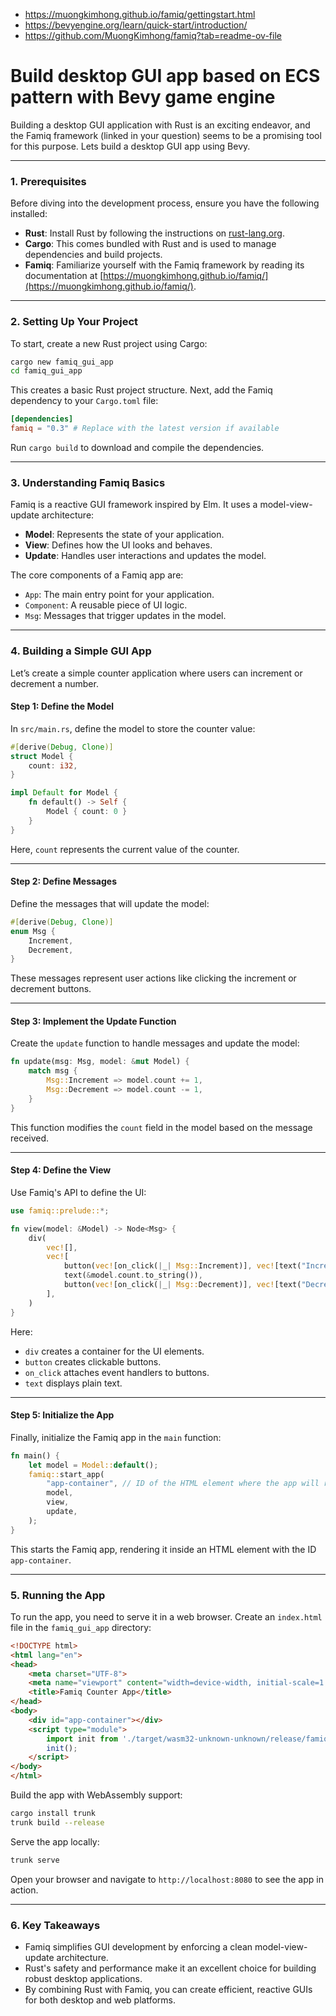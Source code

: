 - https://muongkimhong.github.io/famiq/gettingstart.html
- https://bevyengine.org/learn/quick-start/introduction/
- https://github.com/MuongKimhong/famiq?tab=readme-ov-file

# Build desktop GUI app based on ECS pattern with Bevy game engine

Building a desktop GUI application with Rust is an exciting endeavor, and the Famiq framework (linked in your question) seems to be a promising tool for this purpose. Lets build a desktop GUI app using Bevy.

---

### **1. Prerequisites**
Before diving into the development process, ensure you have the following installed:
- **Rust**: Install Rust by following the instructions on [rust-lang.org](https://www.rust-lang.org/tools/install).
- **Cargo**: This comes bundled with Rust and is used to manage dependencies and build projects.
- **Famiq**: Familiarize yourself with the Famiq framework by reading its documentation at [https://muongkimhong.github.io/famiq/](https://muongkimhong.github.io/famiq/).

---

### **2. Setting Up Your Project**
To start, create a new Rust project using Cargo:

```bash
cargo new famiq_gui_app
cd famiq_gui_app
```

This creates a basic Rust project structure. Next, add the Famiq dependency to your `Cargo.toml` file:

```toml
[dependencies]
famiq = "0.3" # Replace with the latest version if available
```

Run `cargo build` to download and compile the dependencies.

---

### **3. Understanding Famiq Basics**
Famiq is a reactive GUI framework inspired by Elm. It uses a model-view-update architecture:
- **Model**: Represents the state of your application.
- **View**: Defines how the UI looks and behaves.
- **Update**: Handles user interactions and updates the model.

The core components of a Famiq app are:
- `App`: The main entry point for your application.
- `Component`: A reusable piece of UI logic.
- `Msg`: Messages that trigger updates in the model.

---

### **4. Building a Simple GUI App**
Let’s create a simple counter application where users can increment or decrement a number.

#### **Step 1: Define the Model**
In `src/main.rs`, define the model to store the counter value:

```rust
#[derive(Debug, Clone)]
struct Model {
    count: i32,
}

impl Default for Model {
    fn default() -> Self {
        Model { count: 0 }
    }
}
```

Here, `count` represents the current value of the counter.

---

#### **Step 2: Define Messages**
Define the messages that will update the model:

```rust
#[derive(Debug, Clone)]
enum Msg {
    Increment,
    Decrement,
}
```

These messages represent user actions like clicking the increment or decrement buttons.

---

#### **Step 3: Implement the Update Function**
Create the `update` function to handle messages and update the model:

```rust
fn update(msg: Msg, model: &mut Model) {
    match msg {
        Msg::Increment => model.count += 1,
        Msg::Decrement => model.count -= 1,
    }
}
```

This function modifies the `count` field in the model based on the message received.

---

#### **Step 4: Define the View**
Use Famiq's API to define the UI:

```rust
use famiq::prelude::*;

fn view(model: &Model) -> Node<Msg> {
    div(
        vec![],
        vec![
            button(vec![on_click(|_| Msg::Increment)], vec![text("Increment")]),
            text(&model.count.to_string()),
            button(vec![on_click(|_| Msg::Decrement)], vec![text("Decrement")]),
        ],
    )
}
```

Here:
- `div` creates a container for the UI elements.
- `button` creates clickable buttons.
- `on_click` attaches event handlers to buttons.
- `text` displays plain text.

---

#### **Step 5: Initialize the App**
Finally, initialize the Famiq app in the `main` function:

```rust
fn main() {
    let model = Model::default();
    famiq::start_app(
        "app-container", // ID of the HTML element where the app will render
        model,
        view,
        update,
    );
}
```

This starts the Famiq app, rendering it inside an HTML element with the ID `app-container`.

---

### **5. Running the App**
To run the app, you need to serve it in a web browser. Create an `index.html` file in the `famiq_gui_app` directory:

```html
<!DOCTYPE html>
<html lang="en">
<head>
    <meta charset="UTF-8">
    <meta name="viewport" content="width=device-width, initial-scale=1.0">
    <title>Famiq Counter App</title>
</head>
<body>
    <div id="app-container"></div>
    <script type="module">
        import init from './target/wasm32-unknown-unknown/release/famiq_gui_app.js';
        init();
    </script>
</body>
</html>
```

Build the app with WebAssembly support:

```bash
cargo install trunk
trunk build --release
```

Serve the app locally:

```bash
trunk serve
```

Open your browser and navigate to `http://localhost:8080` to see the app in action.

---

### **6. Key Takeaways**
- Famiq simplifies GUI development by enforcing a clean model-view-update architecture.
- Rust's safety and performance make it an excellent choice for building robust desktop applications.
- By combining Rust with Famiq, you can create efficient, reactive GUIs for both desktop and web platforms.
